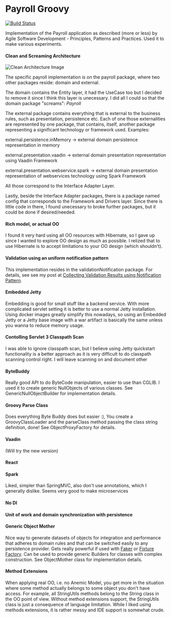 Payroll Groovy
==============

[![Build Status](https://cloud.drone.io/api/badges/vitormcruz/payroll_groovy/status.svg)](https://cloud.drone.io/vitormcruz/payroll_groovy)
                
Implementation of the Payroll application as described (more or less) by Agile Software Development - Principles, Patterns and Practices. Used it to make various experiments.

#### Clean and Screaming Architecture
  
![Clean Architecture Image](https://8thlight.com/blog/assets/posts/2012-08-13-the-clean-architecture/CleanArchitecture.jpg)

The specific payroll implementation is on the payroll package, where two other packages reside: domain and external. 

The domain contains the Entity layer, it had the UseCase too but I decided to remove it since I think this layer is unecessary. I did all I could so that the domain package 
"screams": *Payroll*

The external package contains everything that is external to the business rules, such as presentation, persistence etc. Each of one those externalities are represented by one 
package, that contains, itself, another package representing a significant technology or framework used. Examples:

external.persistence.inMemory -> external domain persistence representation in memory
 
external.presentation.vaadin -> external domain presentation representation using Vaadin Framework

external.presentation.webservice.spark -> external domain presentation representation of webservices technology using Spark Framework 

All those correspond to the Interface Adapter Layer.

Lastly, beside the Interface Adapter packages, there is a package named config that corresponds to the Framework and Drivers layer. Since there is little code in there, I found 
unecessary to broke further packages, but it could be done if desired/needed. 

#### Rich model, or actual OO

I found it very hard using all OO resources with Hibernate, so I gave up since I wanted to explore OO design as much as possible. I relized that to use Hibernate is to accept 
limitations to your OO design (which shouldn't).
  
#### Validation using an uniform notification pattern

This implementation resides in the validationNotification package. For details, see see my post at
[Collecting Validation Results using Notification Pattern](http://techbeatscorner.blogspot.com.br/2017/04/collecting-validation-result-using.html).

#### Embedded Jetty

Embedding is good for small stuff like a backend service. With more complicated servlet setting it is better to use a 
normal Jetty installation. Using docker images greatly simplify this nowadays, so using an Embedded Jetty or a Jetty 
base image with a war artifact is basically the same unless you wanna to reduce memory usage.

#### Contolling Servlet 3 Classpath Scan

I was able to ignore classpath scan, but I believe using Jetty quickstart functionality is a better approach as it
is very difficult to do classpath scanning control right. I will leave scanning on and document other

#### ByteBuddy

Really good API to do ByteCode manipulation, easier to use than CGLIB. I used it to create generic NullObjects of various classes. See GenericNullObjectBuilder for implementation 
details. 

#### Groovy Parse Class

Does everything Byte Buddy does but easier :), You create a GroovyClassLoader and the parseClass method passing the 
class string definition, done! See ObjectProxyFactory for details. 

#### Vaadin

(Will try the new version)

#### React


     
#### Spark

Liked, simpler than SpringMVC, also don't use annotations, which I generally dislike. Seems very good to make 
microservices

#### No DI



#### Unit of work and domain synchronization with persistence

#### Generic Object Mother

Nice way to generate datasets of objects for integration and performance that adheres to domain rules and that can be switched easily to any persistence provider. Gets really 
powerful if used with [Faker](https://dius.github.io/java-faker/) or [Fixture Factory](https://github.com/six2six/fixture-factory). Can be used to provide generic Builders for
classes with complex construction. See ObjectMother class for implementation details. 

#### Method Extensions

When applying real OO, i.e. no Anemic Model, you get more in the situation where some method actually belongs to some object you don't have access. For example, all StringUtils 
methods belong to the String class in the OO point of view. Without method extensions support, the StringUtils class is just a consequence of language limitation. While 
I liked using methods extensions, it is rather messy and IDE support is somewhat crude.    